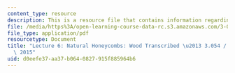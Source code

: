 ```yaml
---
content_type: resource
description: This is a resource file that contains information regarding lecture 6.
file: /media/https%3A/open-learning-course-data-rc.s3.amazonaws.com/3-054-cellular-solids-structure-properties-and-applications-spring-2015/d0eefe37aa37b0640827915f885964b6_MIT3_054S15_L6_wood_trans.pdf
file_type: application/pdf
resourcetype: Document
title: "Lecture 6: Natural Honeycombs: Wood Transcribed \u2013 3.054 / 3.36 Spring\
  \ 2015"
uid: d0eefe37-aa37-b064-0827-915f885964b6
---
```

